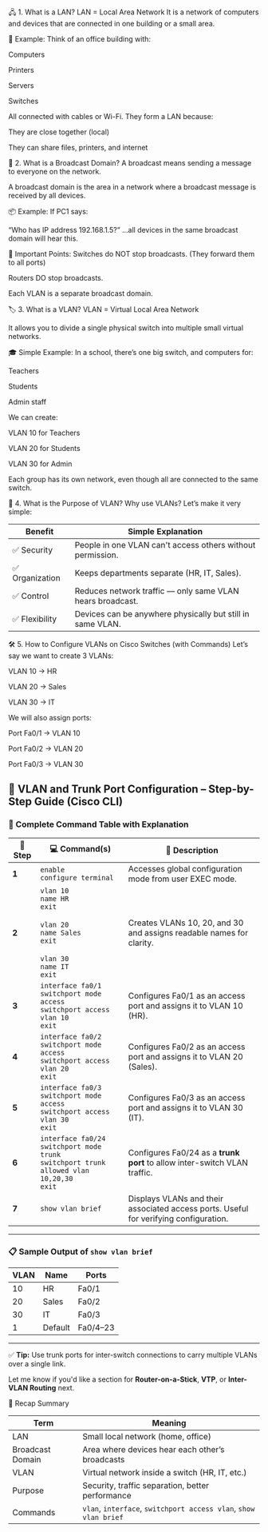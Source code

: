 🖧 1. What is a LAN?
LAN = Local Area Network
It is a network of computers and devices that are connected in one building or a small area.

🏢 Example:
Think of an office building with:

Computers

Printers

Servers

Switches

All connected with cables or Wi-Fi. They form a LAN because:

They are close together (local)

They can share files, printers, and internet

📢 2. What is a Broadcast Domain?
A broadcast means sending a message to everyone on the network.

A broadcast domain is the area in a network where a broadcast message is received by all devices.

📦 Example:
If PC1 says:

“Who has IP address 192.168.1.5?”
...all devices in the same broadcast domain will hear this.

🧱 Important Points:
Switches do NOT stop broadcasts. (They forward them to all ports)

Routers DO stop broadcasts.

Each VLAN is a separate broadcast domain.

🏷️ 3. What is a VLAN?
VLAN = Virtual Local Area Network

It allows you to divide a single physical switch into multiple small virtual networks.

🎓 Simple Example:
In a school, there’s one big switch, and computers for:

Teachers

Students

Admin staff

We can create:

VLAN 10 for Teachers

VLAN 20 for Students

VLAN 30 for Admin

Each group has its own network, even though all are connected to the same switch.

🎯 4. What is the Purpose of VLAN?
Why use VLANs? Let’s make it very simple:

| Benefit        | Simple Explanation                                         |
| -------------- | ---------------------------------------------------------- |
| ✅ Security     | People in one VLAN can't access others without permission. |
| ✅ Organization | Keeps departments separate (HR, IT, Sales).                |
| ✅ Control      | Reduces network traffic — only same VLAN hears broadcast.  |
| ✅ Flexibility  | Devices can be anywhere physically but still in same VLAN. |


🛠️ 5. How to Configure VLANs on Cisco Switches (with Commands)
Let’s say we want to create 3 VLANs:

VLAN 10 → HR

VLAN 20 → Sales

VLAN 30 → IT

We will also assign ports:

Port Fa0/1 → VLAN 10

Port Fa0/2 → VLAN 20

Port Fa0/3 → VLAN 30



## 🔧 VLAN and Trunk Port Configuration – Step-by-Step Guide (Cisco CLI)

### 📘 Complete Command Table with Explanation

| 🔢 Step | 💻 Command(s) | 🧠 Description |
|--------|---------------|----------------|
| **1** | `enable`<br>`configure terminal` | Accesses global configuration mode from user EXEC mode. |
| **2** | `vlan 10`<br>`name HR`<br>`exit`<br><br>`vlan 20`<br>`name Sales`<br>`exit`<br><br>`vlan 30`<br>`name IT`<br>`exit` | Creates VLANs 10, 20, and 30 and assigns readable names for clarity. |
| **3** | `interface fa0/1`<br>`switchport mode access`<br>`switchport access vlan 10`<br>`exit` | Configures Fa0/1 as an access port and assigns it to VLAN 10 (HR). |
| **4** | `interface fa0/2`<br>`switchport mode access`<br>`switchport access vlan 20`<br>`exit` | Configures Fa0/2 as an access port and assigns it to VLAN 20 (Sales). |
| **5** | `interface fa0/3`<br>`switchport mode access`<br>`switchport access vlan 30`<br>`exit` | Configures Fa0/3 as an access port and assigns it to VLAN 30 (IT). |
| **6** | `interface fa0/24`<br>`switchport mode trunk`<br>`switchport trunk allowed vlan 10,20,30`<br>`exit` | Configures Fa0/24 as a **trunk port** to allow inter-switch VLAN traffic. |
| **7** | `show vlan brief` | Displays VLANs and their associated access ports. Useful for verifying configuration. |

---

### 📋 Sample Output of `show vlan brief`

| VLAN | Name    | Ports    |
|------|---------|----------|
| 10   | HR      | Fa0/1    |
| 20   | Sales   | Fa0/2    |
| 30   | IT      | Fa0/3    |
| 1    | Default | Fa0/4–23 |

---

✅ **Tip:** Use trunk ports for inter-switch connections to carry multiple VLANs over a single link.

Let me know if you'd like a section for **Router-on-a-Stick**, **VTP**, or **Inter-VLAN Routing** next.


🧠 Recap Summary

| Term             | Meaning                                                          |
|------------------| ---------------------------------------------------------------- |
| LAN              | Small local network (home, office)                               |
| Broadcast Domain | Area where devices hear each other’s broadcasts                  |
| VLAN             | Virtual network inside a switch (HR, IT, etc.)                   |
| Purpose          | Security, traffic separation, better performance                 |
| Commands         | `vlan`, `interface`, `switchport access vlan`, `show vlan brief` |
